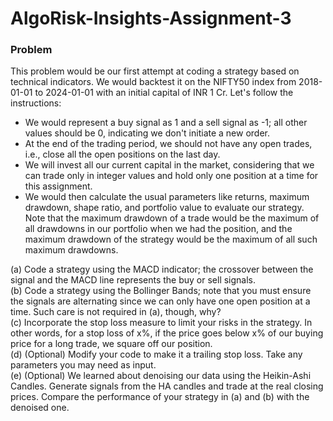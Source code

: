 # AlgoRisk-Insights-Assignment-3
### Problem   
This problem would be our first attempt at coding a strategy based on technical indicators. We would backtest it on the NIFTY50 index from 2018-01-01 to 2024-01-01 with an initial capital of INR 1 Cr. Let's follow the instructions:  

+ We would represent a buy signal as 1 and a sell signal as -1; all other values should be 0, indicating we don't initiate a new order.
+ At the end of the trading period, we should not have any open trades, i.e., close all the open positions on the last day.
+ We will invest all our current capital in the market, considering that we can trade only in integer values and hold only one position at a time for this assignment.
+ We would then calculate the usual parameters like returns, maximum drawdown, shape ratio, and portfolio value to evaluate our strategy. Note that the maximum drawdown of a trade would be the maximum of all drawdowns in our portfolio when we had the position, and the maximum drawdown of the strategy would be the maximum of all such maximum drawdowns.
  

(a) Code a strategy using the MACD indicator; the crossover between the signal and the MACD line represents the buy or sell signals.  
(b) Code a strategy using the Bollinger Bands; note that you must ensure the signals are alternating since we can only have one open position at a time. Such care is not required in (a), though, why?  
(c) Incorporate the stop loss measure to limit your risks in the strategy. In other words, for a stop loss of x\%, if the price goes below x\% of our buying price for a long trade, we square off our position.   
(d) (Optional) Modify your code to make it a trailing stop loss. Take any parameters you may need as input.  
(e) (Optional) We learned about denoising our data using the Heikin-Ashi Candles. Generate signals from the HA candles and trade at the real closing prices. Compare the performance of your strategy in (a) and (b) with the denoised one.  

